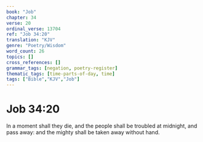 ```yaml
---
book: "Job"
chapter: 34
verse: 20
ordinal_verse: 13704
ref: "Job 34:20"
translation: "KJV"
genre: "Poetry/Wisdom"
word_count: 26
topics: []
cross_references: []
grammar_tags: [negation, poetry-register]
thematic_tags: [time-parts-of-day, time]
tags: ["Bible","KJV","Job"]
---
```


# Job 34:20

In a moment shall they die, and the people shall be troubled at midnight, and pass away: and the mighty shall be taken away without hand.

